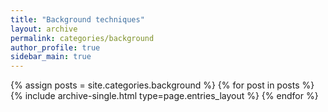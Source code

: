 ```yaml
---
title: "Background techniques"
layout: archive
permalink: categories/background
author_profile: true
sidebar_main: true
---
```


{% assign posts = site.categories.background %}
{% for post in posts %} {% include archive-single.html type=page.entries_layout %} {% endfor %}